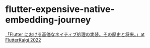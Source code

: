 # flutter-expensive-native-embedding-journey

[「Flutter における高価なネイティブ処理の実装。その歴史と将来。」at FlutterKaigi 2022](https://fortee.jp/flutterkaigi-2022/proposal/d6a2b41c-e765-4d5f-845d-9290148cd880)
